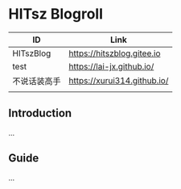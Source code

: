 # HITsz Blogroll

| ID           | Link                        |
| ------------ | --------------------------- |
| HITszBlog    | https://hitszblog.gitee.io  |
| test         | https://lai-jx.github.io/   |
| 不说话装高手 | https://xurui314.github.io/ |
|              |                             |

## Introduction

...

## Guide

...

